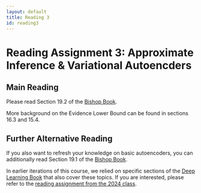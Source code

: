 ```yaml
---
layout: default
title: Reading 3
id: reading3
---
```



# Reading Assignment 3: Approximate Inference & Variational Autoencders

## Main Reading

Please read Section 19.2 of the [Bishop Book](https://www.bishopbook.com/).

More background on the Evidence Lower Bound can be found in sections 16.3 and 15.4.

## Further Alternative Reading

If you also want to refresh your knowledge on basic autoencoders, you can additionally read Section 19.1 of the [Bishop Book](https://www.bishopbook.com/).

In earlier iterations of this course, we relied on specific sections of the 
[Deep Learning Book](https://www.deeplearningbook.org/) that also cover these topics. 
If you are interested, please refer to the 
[reading assignment from the 2024 class](https://ovgu-ailab.github.io/lgm2024/reading3.html).

